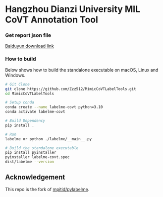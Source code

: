 # Hangzhou Dianzi University MIL CoVT Annotation Tool

### Get report json file
[Baiduyun download link](https://pan.baidu.com/s/1v2wt3CTd2MDnsr8ITOrn5g?pwd=hhdu)

### How to build

Below shows how to build the standalone executable on macOS, Linux and Windows.  

```bash
# Git Clone
git clone https://github.com/Zzz512/MimicCoVTLabelTools.git
cd MimicCoVTLabelTools

# Setup conda
conda create --name labelme-covt python=3.10
conda activate labelme-covt

# Build Dependency
pip install .

# Run
labelme or python ./labelme/__main__.py

# Build the standalone executable
pip install pyinstaller
pyinstaller labelme-covt.spec
dist/labelme --version
```

## Acknowledgement

This repo is the fork of [mpitid/pylabelme](https://github.com/mpitid/pylabelme).